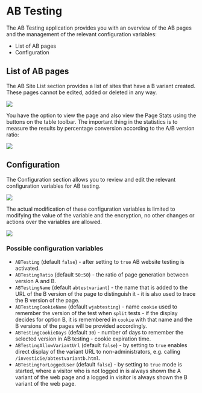 # AB Testing

The AB Testing application provides you with an overview of the AB pages and the management of the relevant configuration variables:
- List of AB pages
- Configuration

## List of AB pages

The AB Site List section provides a list of sites that have a B variant created. These pages cannot be edited, added or deleted in any way.

![](ab_test_page_list.png)

You have the option to view the page and also view the Page Stats using the buttons on the table toolbar. The important thing in the statistics is to measure the results by percentage conversion according to the A/B version ratio:

![](stat-percent.png)

## Configuration

The Configuration section allows you to review and edit the relevant configuration variables for AB testing.

![](ab_test_config_page.png)

The actual modification of these configuration variables is limited to modifying the value of the variable and the encryption, no other changes or actions over the variables are allowed.

![](ab_test_config_editor.png)

### Possible configuration variables

- `ABTesting` (default `false`) - after setting to `true` AB website testing is activated.
- `ABTestingRatio` (default `50:50`) - the ratio of page generation between version A and B.
- `ABTestingName` (default `abtestvariant`) - the name that is added to the URL of the B version of the page to distinguish it - it is also used to trace the B version of the page.
- `ABTestingCookieName` (default `wjabtesting`) - name `cookie` used to remember the version of the test when `split` tests - if the display decides for option B, it is remembered in `cookie` with that name and the B versions of the pages will be provided accordingly.
- `ABTestingCookieDays` (default `30`) - number of days to remember the selected version in AB testing - cookie expiration time.
- `ABTestingAllowVariantUrl` (default `false`) - by setting to `true` enables direct display of the variant URL to non-administrators, e.g. calling `/investicie/abtestvariantb.html`.
- `ABTestingForLoggedUser` (default `false`) - by setting to `true` mode is started, where a visitor who is not logged in is always shown the A variant of the web page and a logged in visitor is always shown the B variant of the web page.
